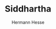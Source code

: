 ---
title: "Siddhartha"
author: ["Hermann Hesse"]
year: 1922
language: ["English", "German"]
genre: ["Philosophical Literature", "Spiritual Literature", "Modern Literature"]
description: "Siddhartha by Hermann Hesse (1922) - A profound spiritual novel exploring the journey of self-discovery and enlightenment. Set in ancient India during the time of the Buddha, this timeless work follows a young Brahmin's quest for spiritual fulfillment, blending Eastern philosophy with Western literary sensibility to create one of the most influential spiritual novels of the 20th century."
collections: ['spiritual-texts']
sources:
  - name: "Project Gutenberg"
    url: "https://www.gutenberg.org/ebooks/2500"
    type: "other"
  - name: "Internet Archive"
    url: "https://archive.org/details/hermann-hesse_siddhartha_gunther-olesch_anke-dreher_amy-coulter_stefan-langer_semyon-chaichenets"
    type: "other"
references:
  - name: "Wikipedia: Siddhartha (novel)"
    url: "https://en.wikipedia.org/wiki/Siddhartha_(novel)"
    type: "wikipedia"
  - name: "Wikipedia: Hermann Hesse"
    url: "https://en.wikipedia.org/wiki/Hermann_Hesse"
    type: "wikipedia"
  - name: "Open Library: Siddhartha year"
    url: "https://openlibrary.org/search?q=Siddhartha+year+1922+language+English+German+Hermann+Hesse"
    type: "other"
featured: true
publishDate: 2025-10-30
tags: ['classical', 'literature']
---